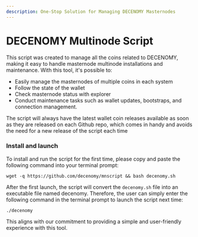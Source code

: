 ```yaml
---
description: One-Stop Solution for Managing DECENOMY Masternodes
---
```


# DECENOMY Multinode Script

This script was created to manage all the coins related to DECENOMY, making it easy to handle masternode multinode installations and maintenance. With this tool, it's possible to:

* Easily manage the masternodes of multiple coins in each system
* Follow the state of the wallet
* Check masternode status with explorer
* Conduct maintenance tasks such as wallet updates, bootstraps, and connection management.

The script will always have the latest wallet coin releases available as soon as they are released on each Github repo, which comes in handy and avoids the need for a new release of the script each time

### Install and launch

To install and run the script for the first time, please copy and paste the following command into your terminal prompt:

`wget -q https://github.com/decenomy/mnscript && bash decenomy.sh`

After the first launch, the script will convert the `decenomy.sh` file into an executable file named decenomy. Therefore, the user can simply enter the following command in the terminal prompt to launch the script next time:

`./decenomy`

This aligns with our commitment to providing a simple and user-friendly experience with this tool.
